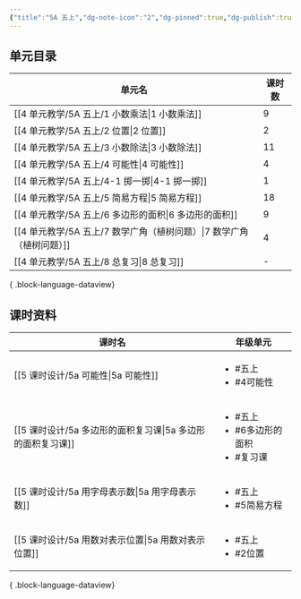 ```yaml
---
{"title":"5A 五上","dg-note-icon":"2","dg-pinned":true,"dg-publish":true,"permalink":"/4 单元教学/5A 五上/","pinned":true,"dgPassFrontmatter":true,"noteIcon":"2"}
---
```



## 单元目录

| 单元名                                            | 课时数 |
| ---------------------------------------------- | --- |
| [[4 单元教学/5A 五上/1 小数乘法\|1 小数乘法]]             | 9   |
| [[4 单元教学/5A 五上/2 位置\|2 位置]]                 | 2   |
| [[4 单元教学/5A 五上/3 小数除法\|3 小数除法]]             | 11  |
| [[4 单元教学/5A 五上/4 可能性\|4 可能性]]               | 4   |
| [[4 单元教学/5A 五上/4-1 掷一掷\|4-1 掷一掷]]           | 1   |
| [[4 单元教学/5A 五上/5 简易方程\|5 简易方程]]             | 18  |
| [[4 单元教学/5A 五上/6 多边形的面积\|6 多边形的面积]]         | 9   |
| [[4 单元教学/5A 五上/7 数学广角（植树问题）\|7 数学广角（植树问题）]] | 4   |
| [[4 单元教学/5A 五上/8 总复习\|8 总复习]]               | \-  |

{ .block-language-dataview}

## 课时资料

| 课时名                                      | 年级单元                                                |
| ---------------------------------------- | --------------------------------------------------- |
| [[5 课时设计/5a 可能性\|5a 可能性]]             | <ul><li>#五上</li><li>#4可能性</li></ul>                 |
| [[5 课时设计/5a 多边形的面积复习课\|5a 多边形的面积复习课]] | <ul><li>#五上</li><li>#6多边形的面积</li><li>#复习课</li></ul> |
| [[5 课时设计/5a 用字母表示数\|5a 用字母表示数]]       | <ul><li>#五上</li><li>#5简易方程</li></ul>                |
| [[5 课时设计/5a 用数对表示位置\|5a 用数对表示位置]]     | <ul><li>#五上</li><li>#2位置</li></ul>                  |

{ .block-language-dataview}
